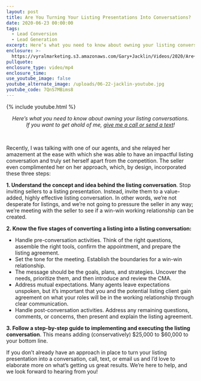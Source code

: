 ```yaml
---
layout: post
title: Are You Turning Your Listing Presentations Into Conversations?
date: 2020-06-23 00:00:00
tags:
  - Lead Conversion
  - Lead Generation
excerpt: Here’s what you need to know about owning your listing conversations.
enclosure: >-
  https://vyralmarketing.s3.amazonaws.com/Gary+Jacklin/Videos/2020/Are+You+Turning+Your+Listing+Presentations+Into+Conversations_.mp4
pullquote:
enclosure_type: video/mp4
enclosure_time:
use_youtube_image: false
youtube_alternate_image: /uploads/06-22-jacklin-youtube.jpg
youtube_code: 7QnS7MBims8
---
```


{% include youtube.html %}

<center><em>Here&rsquo;s what you need to know about owning your listing conversations.<br />If you want to get ahold of me, <u><a href="tel:6306382600">give me a call or send a text</a></u>!</em></center>

&nbsp;

Recently, I was talking with one of our agents, and she relayed her amazement at the ease with which she was able to have an impactful listing conversation and truly set herself apart from the competition. The seller even complimented her on her approach, which, by design, incorporated these three steps:

**1\. Understand the concept and idea behind the listing conversation**. Stop inviting sellers to a listing presentation. Instead, invite them to a value-added, highly effective listing conversation. In other words, we’re not desperate for listings, and we’re not going to pressure the seller in any way; we’re meeting with the seller to see if a win-win working relationship can be created.

**2\. Know the five stages of converting a listing into a listing conversation:**

* Handle pre-conversation activities. Think of the right questions, assemble the right tools, confirm the appointment, and prepare the listing agreement.
* Set the tone for the meeting. Establish the boundaries for a win-win relationship.
* The message should be the goals, plans, and strategies. Uncover the needs, prioritize them, and then introduce and review the CMA.
* Address mutual expectations. Many agents leave expectations unspoken, but it’s important that you and the potential listing client gain agreement on what your roles will be in the working relationship through clear communication.
* Handle post-conversation activities. Address any remaining questions, comments, or concerns, then present and explain the listing agreement.

**3\. Follow a step-by-step guide to implementing and executing the listing conversation**. This means adding (conservatively) $25,000 to $60,000 to your bottom line.

If you don’t already have an approach in place to turn your listing presentation into a conversation, call, text, or email us and I’d love to elaborate more on what’s getting us great results. We’re here to help, and we look forward to hearing from you\!